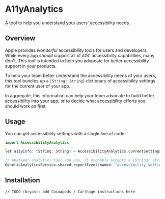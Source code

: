# A11yAnalytics
A tool to help you understand your users' accessibility needs.

## Overview
Apple provides *wonderful* accessibility tools for users and developers. While every app *should*
support all of iOS' accessibility capabilities, many don't. This tool is intended to help you
advocate for better accessibility support in your products.

To help your team better understand the accessibility needs of your users, this tool bundles up a
`[String: String]` dictionary of accessibility settings for the current user of your app.

In aggregate, this information can help your team advocate to build better accessibility into your
app, or to decide what accessibility efforts you should work on first.

## Usage
You can get accessibility settings with a single line of code:
```swift
import AccessibilityAnalytics

let a11yInfo: [String: String] = AccessibilityAnalytics.currentSettings()

// Whatever analytics tool you use, it probably accepts a [String: String] info for events!
GenericAnalyticsService.shared.reportEvent(named: "accessibility_settings", info: self.analyticsInfo)
```

## Installation
`// TODO (bryan): add Cocoapods / Carthage instructions here`
